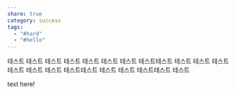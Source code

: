 ```yaml
---
share: true
category: success
tags:
  - "#hard"
  - "#hello"
---
```

테스트 테스트
 테스트 테스트
테스트 테스트
테스트 테스트테스트 테스트
테스트 테스트
테스트 테스트
테스트 테스트테스트 테스트
테스트 테스트테스트 테스트

 text here!